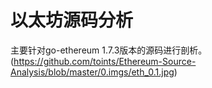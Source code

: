 以太坊源码分析
==================

主要针对go-ethereum 1.7.3版本的源码进行剖析。
(https://github.com/toints/Ethereum-Source-Analysis/blob/master/0.imgs/eth_0.1.jpg)
